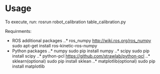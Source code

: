 # Usage

To execute, run:
rosrun robot_calibration table_calibration.py

Requirments:
* ROS additional packages
..* ros_numpy http://wiki.ros.org/ros_numpy sudo apt-get install ros-kinetic-ros-numpy
* Python packages
..* numpy sudo pip install numpy
..* scipy sudo pip install scipy
..* python-pcl https://github.com/strawlab/python-pcl
..* sklearn(optional) sudo pip install sklean
..* matplotlib(optional) sudo pip install matplotlib
